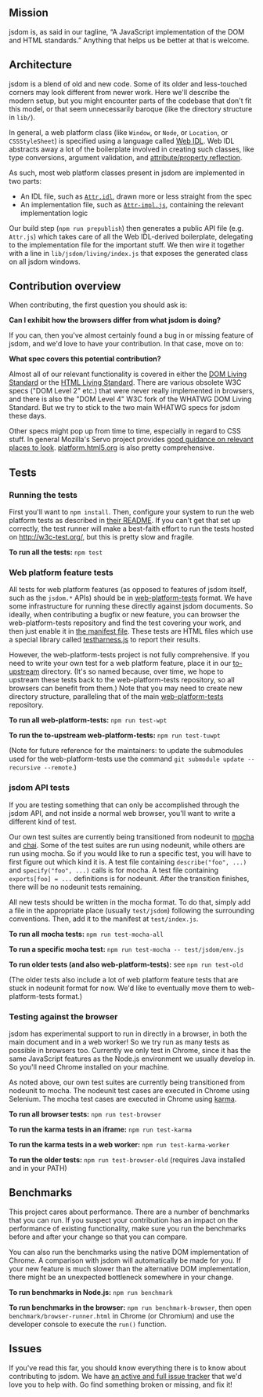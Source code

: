 ## Mission

jsdom is, as said in our tagline, “A JavaScript implementation of the DOM and HTML standards.” Anything that helps us be better at that is welcome.

## Architecture

jsdom is a blend of old and new code. Some of its older and less-touched corners may look different from newer work. Here we'll describe the modern setup, but you might encounter parts of the codebase that don't fit this model, or that seem unnecessarily baroque (like the directory structure in `lib/`).

In general, a web platform class (like `Window`, or `Node`, or `Location`, or `CSSStyleSheet`) is specified using a language called [Web IDL](https://heycam.github.io/webidl/). Web IDL abstracts away a lot of the boilerplate involved in creating such classes, like type conversions, argument validation, and [attribute/property reflection](https://html.spec.whatwg.org/multipage/infrastructure.html#reflect).

As such, most web platform classes present in jsdom are implemented in two parts:

- An IDL file, such as [`Attr.idl`](https://github.com/tmpvar/jsdom/blob/master/lib/jsdom/living/attributes/Attr.idl), drawn more or less straight from the spec
- An implementation file, such as [`Attr-impl.js`](https://github.com/tmpvar/jsdom/blob/master/lib/jsdom/living/attributes/Attr-impl.js), containing the relevant implementation logic

Our build step (`npm run prepublish`) then generates a public API file (e.g. `Attr.js`) which takes care of all the Web IDL-derived boilerplate, delegating to the implementation file for the important stuff. We then wire it together with a line in `lib/jsdom/living/index.js` that exposes the generated class on all jsdom windows.

## Contribution overview

When contributing, the first question you should ask is:

**Can I exhibit how the browsers differ from what jsdom is doing?**

If you can, then you've almost certainly found a bug in or missing feature of jsdom, and we'd love to have your contribution. In that case, move on to:

**What spec covers this potential contribution?**

Almost all of our relevant functionality is covered in either the [DOM Living Standard](http://dom.spec.whatwg.org/) or the [HTML Living Standard](http://www.whatwg.org/specs/web-apps/current-work/). There are various obsolete W3C specs ("DOM Level 2" etc.) that were never really implemented in browsers, and there is also the "DOM Level 4" W3C fork of the WHATWG DOM Living Standard. But we try to stick to the two main WHATWG specs for jsdom these days.

Other specs might pop up from time to time, especially in regard to CSS stuff. In general Mozilla's Servo project provides [good guidance on relevant places to look](https://github.com/servo/servo/wiki/Relevant-spec-links). [platform.html5.org](https://platform.html5.org/) is also pretty comprehensive.

## Tests

### Running the tests

First you'll want to `npm install`. Then, configure your system to run the web platform tests as described in [their README](https://github.com/w3c/web-platform-tests/blob/master/README.md). If you can't get that set up correctly, the test runner will make a best-faith effort to run the tests hosted on http://w3c-test.org/, but this is pretty slow and fragile.

**To run all the tests:** `npm test`

### Web platform feature tests

All tests for web platform features (as opposed to features of jsdom itself, such as the `jsdom.*` APIs) should be in [web-platform-tests](https://github.com/w3c/web-platform-tests) format. We have some infrastructure for running these directly against jsdom documents. So ideally, when contributing a bugfix or new feature, you can browser the web-platform-tests repository and find the test covering your work, and then just enable it in [the manifest file](https://github.com/tmpvar/jsdom/blob/master/test/web-platform-tests/index.js). These tests are HTML files which use a special library called [testharness.js](http://testthewebforward.org/docs/testharness-library.html) to report their results.

However, the web-platform-tests project is not fully comprehensive. If you need to write your own test for a web platform feature, place it in our [to-upstream](https://github.com/tmpvar/jsdom/tree/master/test/web-platform-tests/to-upstream) directory. (It's so named because, over time, we hope to upstream these tests back to the web-platform-tests repository, so all browsers can benefit from them.) Note that you may need to create new directory structure, paralleling that of the main [web-platform-tests](https://github.com/w3c/web-platform-tests) repository.

**To run all web-platform-tests:** `npm run test-wpt`

**To run the to-upstream web-platform-tests:** `npm run test-tuwpt`

(Note for future reference for the maintainers: to update the submodules used for the web-platform-tests use the command `git submodule update --recursive --remote`.)

### jsdom API tests

If you are testing something that can only be accomplished through the jsdom API, and not inside a normal web browser, you'll want to write a different kind of test.

Our own test suites are currently being transitioned from nodeunit to [mocha](https://mochajs.org/) and [chai](http://chaijs.com/). Some of the test suites are run using nodeunit, while others are run using mocha. So if you would like to run a specific test, you will have to first figure out which kind it is. A test file containing `describe("foo", ...)` and `specify("foo", ...)` calls is for mocha. A test file containing `exports[foo] = ...` definitions is for nodeunit. After the transition finishes, there will be no nodeunit tests remaining.

All new tests should be written in the mocha format. To do that, simply add a file in the appropriate place (usually `test/jsdom`) following the surrounding conventions. Then, add it to the manifest at `test/index.js`.

**To run all mocha tests:** `npm run test-mocha-all`

**To run a specific mocha test:** `npm run test-mocha -- test/jsdom/env.js`

**To run older tests (and also web-platform-tests):** see `npm run test-old`

(The older tests also include a lot of web platform feature tests that are stuck in nodeunit format for now. We'd like to eventually move them to web-platform-tests format.)

### Testing against the browser

jsdom has experimental support to run in directly in a browser, in both the main document and in a web worker! So we try run as many tests as possible in browsers too. Currently we only test in Chrome, since it has the same JavaScript features as the Node.js environment we usually develop in. So you'll need Chrome installed on your machine.

As noted above, our own test suites are currently being transitioned from nodeunit to mocha. The nodeunit test cases are executed in Chrome using Selenium. The mocha test cases are executed in Chrome using [karma](https://karma-runner.github.io/).

**To run all browser tests:** `npm run test-browser`

**To run the karma tests in an iframe:** `npm run test-karma`

**To run the karma tests in a web worker:** `npm run test-karma-worker`

**To run the older tests:** `npm run test-browser-old` (requires Java installed and in your PATH)

## Benchmarks

This project cares about performance. There are a number of benchmarks that you can run. If you suspect your contribution has an impact on the performance of existing functionality, make sure you run the benchmarks before and after your change so that you can compare.

You can also run the benchmarks using the native DOM implementation of Chrome. A comparison with jsdom will automatically be made for you. If your new feature is much slower than the alternative DOM implementation, there might be an unexpected bottleneck somewhere in your change.

**To run benchmarks in Node.js:** `npm run benchmark`

**To run benchmarks in the browser:** `npm run benchmark-browser`, then open `benchmark/browser-runner.html` in Chrome (or Chromium) and use the developer console to execute the `run()` function.

## Issues

If you've read this far, you should know everything there is to know about contributing to jsdom. We have [an active and full issue tracker](https://github.com/tmpvar/jsdom/issues) that we'd love you to help with. Go find something broken or missing, and fix it!
